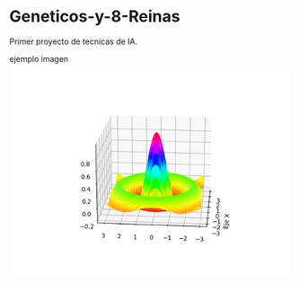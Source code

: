# Geneticos-y-8-Reinas
Primer proyecto de tecnicas de IA. 

ejemplo imagen ![](https://github.com/Qntmth-uv/Geneticos-y-8-Reinas/blob/main/Figure_1.png)

